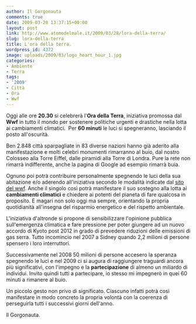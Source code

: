 ```yaml
---
author: Il Gorgonauta
comments: true
date: 2009-03-28 13:37:15+00:00
layout: post
link: http://www.atomodelmale.it/2009/03/28/lora-della-terra/
slug: lora-della-terra
title: L'ora della terra.
wordpress_id: 4372
image: uploads/2009/03/logo_heart_hour_1.jpg
categories:
- Ambiente
- Terra
tags:
- '2009'
- Città
- Ora
- Wwf
---
```


Oggi alle ore **20.30** si celebrerà l'**Ora della Terra**, iniziativa promossa dal **Wwf** in tutto il mondo per sostenere politiche urgenti e drastiche nella lotta ai cambiamenti climatici.  Per **60 minuti** le luci si spegneranno, lasciando il posto all'oscurità.

Ben 2.848 città sparpagliate in 83 diverse nazioni hanno già aderito alla manifestazione e molti celebri monumenti rimarranno al buio, dal nostro Colosseo alla Torre Eiffel, dalle piramidi alla Torre di Londra. Pure la rete non rimarrà indifferente, anche la pagina di Google ad esempio rimarrà buia.

Ognuno poi potrà contribuire personalmente spegnendo le luci della sua abitazione e/o aderendo all'iniziativa secondo le modalità indicate dal [sito del wwf](http://www.wwf.it/oradellaterra/registrati.aspx). Anche il singolo così potrà manifestare il suo sostegno alla lotta ai **cambiamenti climatici** e chiedere ai potenti del pianeta di fare qualcosa in proposito. E magari non solo oggi ma sempre, orientando la propria quotidianità all'insegna del risparmio energetico e del rispetto ambientale.

L'iniziativa d'altronde si propone di sensibilizzare l'opinione pubblica sull'emergenza climatica e fare pressione per poter giungere ad un nuovo accordo di Kyoto post 2012 in grado di prevedere riduzioni delle emissioni di gas serra. Tutto incomincio nel 2007 a Sidney quando 2,2 milioni di persone spensero i loro interruttori.

Successivamente nel 2008 50 milioni di persone accesero la speranza spegnendo le luci e nel 2009 ci si augura di raggiungere traguardi ancora più significativi, con l'impegno e la **partecipazione** di almeno un miliardo di individui. Invito quindi tutti a partecipare, io stesso mi impegnerò in quei 60 minuti a rimanere al buio.

Un piccolo gesto non privo di significato. Ciascuno infatti potrà così manifestare in modo concreto la propria volontà con la coerenza di perseguirla tutti i successivi giorni dell'anno.

Il Gorgonauta.
